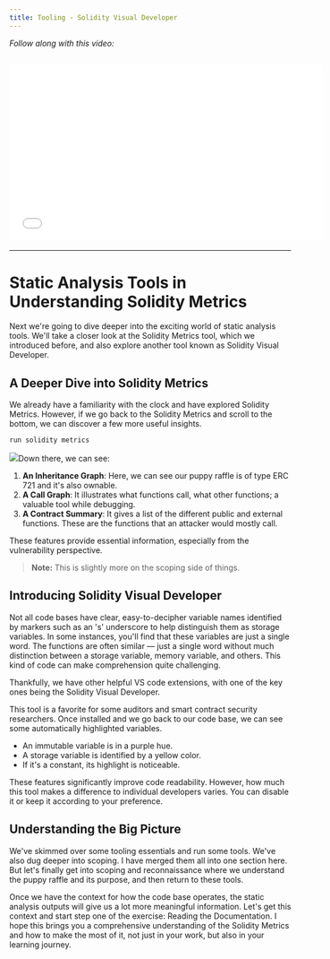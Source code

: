 ```yaml
---
title: Tooling - Solidity Visual Developer
---
```


_Follow along with this video:_

## <iframe width="560" height="315" src="VIDEO_LINK" title="vimeo" frameborder="0" allow="accelerometer; autoplay; clipboard-write; encrypted-media; gyroscope; picture-in-picture; web-share" allowfullscreen></iframe>

---

# Static Analysis Tools in Understanding Solidity Metrics

Next we're going to dive deeper into the exciting world of static analysis tools. We'll take a closer look at the Solidity Metrics tool, which we introduced before, and also explore another tool known as Solidity Visual Developer.

## A Deeper Dive into Solidity Metrics

We already have a familiarity with the clock and have explored Solidity Metrics. However, if we go back to the Solidity Metrics and scroll to the bottom, we can discover a few more useful insights.

```bash
run solidity metrics
```

![](https://cdn.videotap.com/D6ISDBvfop9mmTwaeeNA-26.74.png)Down there, we can see:

1. **An Inheritance Graph**: Here, we can see our puppy raffle is of type ERC 721 and it's also ownable.
2. **A Call Graph**: It illustrates what functions call, what other functions; a valuable tool while debugging.
3. **A Contract Summary**: It gives a list of the different public and external functions. These are the functions that an attacker would mostly call.

These features provide essential information, especially from the vulnerability perspective.

> **Note:** This is slightly more on the scoping side of things.

## Introducing Solidity Visual Developer

Not all code bases have clear, easy-to-decipher variable names identified by markers such as an 's' underscore to help distinguish them as storage variables. In some instances, you'll find that these variables are just a single word. The functions are often similar — just a single word without much distinction between a storage variable, memory variable, and others. This kind of code can make comprehension quite challenging.

Thankfully, we have other helpful VS code extensions, with one of the key ones being the Solidity Visual Developer.

This tool is a favorite for some auditors and smart contract security researchers. Once installed and we go back to our code base, we can see some automatically highlighted variables.

- An immutable variable is in a purple hue.
- A storage variable is identified by a yellow color.
- If it's a constant, its highlight is noticeable.

These features significantly improve code readability. However, how much this tool makes a difference to individual developers varies. You can disable it or keep it according to your preference.

## Understanding the Big Picture

We've skimmed over some tooling essentials and run some tools. We've also dug deeper into scoping. I have merged them all into one section here. But let's finally get into scoping and reconnaissance where we understand the puppy raffle and its purpose, and then return to these tools.

Once we have the context for how the code base operates, the static analysis outputs will give us a lot more meaningful information. Let's get this context and start step one of the exercise: Reading the Documentation. I hope this brings you a comprehensive understanding of the Solidity Metrics and how to make the most of it, not just in your work, but also in your learning journey.
